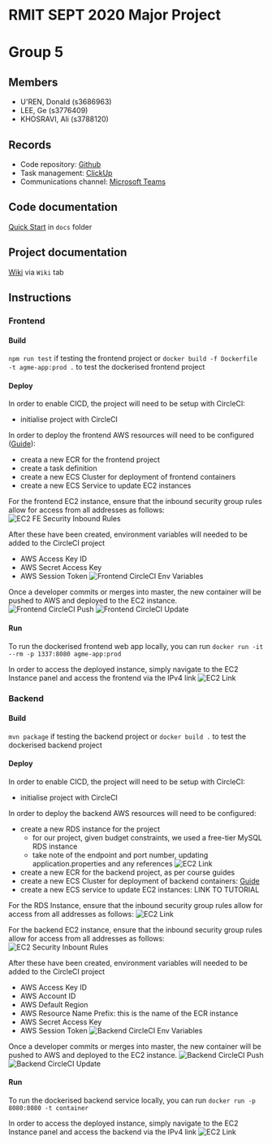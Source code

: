 # RMIT SEPT 2020 Major Project

# Group 5

## Members
* U'REN, Donald (s3686963)
* LEE, Ge (s3776409)
* KHOSRAVI, Ali (s3788120)

## Records

* Code repository: [Github](https://github.com/RMIT-SEPT/majorproject-2-thurs-18-30-5) 
* Task management: [ClickUp](https://app.clickup.com/6916505/v/l/s/6940247)
* Communications channel: [Microsoft Teams](https://teams.microsoft.com/l/channel/19%3a4b6e5f8a1553417dbeff5f23690d8ebc%40thread.tacv2/General?groupId=25ef5859-063c-4c1a-8d46-988c0c7cb83d&tenantId=d1323671-cdbe-4417-b4d4-bdb24b51316b)

## Code documentation

[Quick Start](/docs/README.md) in `docs` folder

## Project documentation
[Wiki](https://github.com/RMIT-SEPT/majorproject-2-thurs-18-30-5/wiki) via `Wiki` tab


## Instructions


### Frontend
#### Build
`npm run test` if testing the frontend project
  or 
`docker build -f Dockerfile -t agme-app:prod .` to test the dockerised frontend project

#### Deploy
In order to enable CICD, the project will need to be setup with CircleCI:
- initialise project with CircleCI

In order to deploy the frontend AWS resources will need to be configured ([Guide](https://www.bogotobogo.com/DevOps/DevOps-ECS-ECR.php)):
- creata a new ECR for the frontend project
- create a task definition
- create a new ECS Cluster for deployment of frontend containers
- create a new ECS Service to update EC2 instances

For the frontend EC2 instance, ensure that the inbound security group rules allow for access from all addresses as follows:
![EC2 FE Security Inbound Rules](docs/README_screenshots/ec2_fe_security_group.png)

After these have been created, environment variables will needed to be added to the CircleCI project
- AWS Access Key ID
- AWS Secret Access Key
- AWS Session Token
![Frontend CircleCI Env Variables](/docs/README_screenshots/frontend_ci_env.png)

Once a developer commits or merges into master, the new container will be pushed to AWS and deployed to the EC2 instance.
![Frontend CircleCI Push](/docs/README_screenshots/frontend_ci_build.png)
![Frontend CircleCI Update](/docs/README_screenshots/frontend_ci_update.png)

#### Run
To run the dockerised frontend web app locally, you can run `docker run -it --rm -p 1337:8080 agme-app:prod`

In order to access the deployed instance, simply navigate to the EC2 Instance panel and access the frontend via the IPv4 link
![EC2 Link](/docs/README_screenshots/fe_ec2_link.png)

### Backend
#### Build
`mvn package` if testing the backend project
  or 
`docker build .` to test the dockerised backend project

#### Deploy
In order to enable CICD, the project will need to be setup with CircleCI:
- initialise project with CircleCI

In order to deploy the backend AWS resources will need to be configured:
- create a new RDS instance for the project
  - for our project, given budget constraints, we used a free-tier MySQL RDS instance
  - take note of the endpoint and port number, updating application.properties and any references
  ![EC2 Link](/docs/README_screenshots/rds.png)
- create a new ECR for the backend project, as per course guides
- create a new ECS Cluster for deployment of backend containers: [Guide](https://aws.amazon.com/premiumsupport/knowledge-center/ecs-tasks-pull-images-ecr-repository/)
- create a new ECS service to update EC2 instances: LINK TO TUTORIAL

For the RDS Instance, ensure that the inbound security group rules allow for access from all addresses as follows:
![EC2 Link](/docs/README_screenshots/rds_security.png)

For the backend EC2 instance, ensure that the inbound security group rules allow for access from all addresses as follows:
![EC2 Security Inbount Rules](/docs/README_screenshots/ec2_security_group.png)

After these have been created, environment variables will needed to be added to the CircleCI project
- AWS Access Key ID
- AWS Account ID
- AWS Default Region
- AWS Resource Name Prefix: this is the name of the ECR instance
- AWS Secret Access Key
- AWS Session Token
![Backend CircleCI Env Variables](/docs/README_screenshots/backend_ci_env.png)

Once a developer commits or merges into master, the new container will be pushed to AWS and deployed to the EC2 instance.
![Backend CircleCI Push](/docs/README_screenshots/backend_ci_build.png)
![Backend CircleCI Update](/docs/README_screenshots/backend_ci_update.png)

#### Run
To run the dockerised backend service locally, you can run `docker run -p 8080:8080 -t container`

In order to access the deployed instance, simply navigate to the EC2 Instance panel and access the backend via the IPv4 link
![EC2 Link](/docs/README_screenshots/ec2_link.png)
